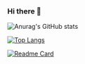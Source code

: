 ### Hi there 👋
![Anurag's GitHub stats](https://github-readme-stats.vercel.app/api?username=Wolly-code&show_icons=true&theme=radical)

[![Top Langs](https://github-readme-stats.vercel.app/api/top-langs/?username=Wolly-code)](https://github.com/anuraghazra/github-readme-stats)

[![Readme Card](https://github-readme-stats.vercel.app/api/pin/?username=Wolly-code&repo=github-readme-stats)](https://github.com/anuraghazra/github-readme-stats)
<!--
**Wolly-code/Wolly-code** is a ✨ _special_ ✨ repository because its `README.md` (this file) appears on your GitHub profile.

Here are some ideas to get you started:

- 🔭 I’m currently working on Mobile Application Development
- 🌱 I’m currently learning Data Engineering & Data Science
- 👯 I’m looking to collaborate on 
- 🤔 I’m looking for help with ...
- 💬 Ask me about ...
- 📫 How to reach me: [![pygame](https://img.youtube.com/vi/FfWpgLFMI7w/0.jpg)](http://www.youtube.com/watch?v=FfWpgLFMI7w"pygame")
- 😄 Pronouns: ...
- ⚡ Fun fact: ...
-->
